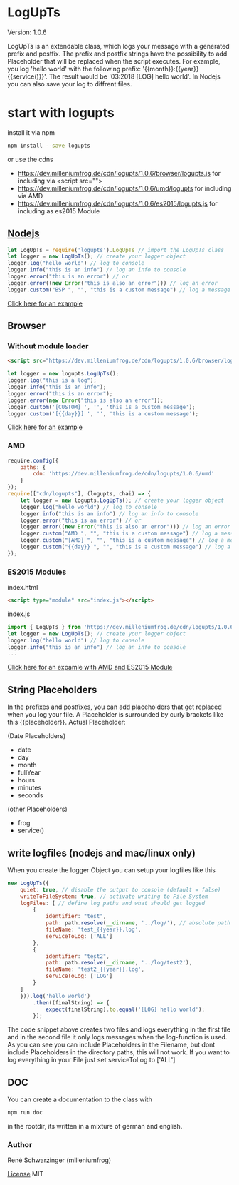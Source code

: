 # LogUpTs 

Version: 1.0.6

LogUpTs is an extendable class, which logs your message with a generated prefix and postfix. The prefix and postfix strings have the possibility to add Placeholder that will be replaced when the script executes. For example, you log 'hello world' with the following prefix: '{{month}}:{{year}} {{service()}}'. The result would be '03:2018 [LOG] hello world'.
In Nodejs you can also save your log to diffrent files.
# start with logupts

install it via npm 
```bash
npm install --save logupts
```
or use the cdns
- https://dev.milleniumfrog.de/cdn/logupts/1.0.6/browser/logupts.js for including via \<script src=\"\"\>
- https://dev.milleniumfrog.de/cdn/logupts/1.0.6/umd/logupts for including via AMD
- https://dev.milleniumfrog.de/cdn/logupts/1.0.6/es2015/logupts.js for including as es2015 Module
## [Nodejs](https://runkit.com/embed/kudu66eglz9n) 
```javascript
let LogUpTs = require('logupts').LogUpTs // import the LogUpTs class
let logger = new LogUpTs(); // create your logger object
logger.log("hello world") // log to console
logger.info("this is an info") // log an info to console
logger.error("this is an error") // or
logger.error((new Error("this is also an error"))) // log an error
logger.custom("BSP ", "", "this is a custom message") // log a message with custom praefix and postfix
```
[Click here for an example](https://runkit.com/embed/kudu66eglz9n) 

## Browser
### Without module loader
```html
<script src="https://dev.milleniumfrog.de/cdn/logupts/1.0.6/browser/logupts.js"></script>
```
```javascript
let logger = new logupts.LogUpTs();
logger.log("this is a log");
logger.info("this is an info");
logger.error("this is an error");
logger.error(new Error("this is also an error"));
logger.custom('[CUSTOM] ', '', 'this is a custom message');
logger.custom('[{{day}}] ', '', 'this is a custom message');
```
[Click here for an example](http://plnkr.co/edit/9TAGQmipjFNVWUtHVa9X?p=preview)
### AMD
```javascript
require.config({
    paths: {
        cdn: 'https://dev.milleniumfrog.de/cdn/logupts/1.0.6/umd'
    }
});
require(["cdn/logupts"], (logupts, chai) => {
    let logger = new logupts.LogUpTs(); // create your logger object
    logger.log("hello world") // log to console
    logger.info("this is an info") // log an info to console
    logger.error("this is an error") // or
    logger.error((new Error("this is also an error"))) // log an error
    logger.custom("AMD ", "", "this is a custom message") // log a message withcustom praefix and postfix
    logger.custom("[AMD] ", "", "this is a custom message") // log a message withcustom praefix and postfix
    logger.custom("{{day}} ", "", "this is a custom message") // log a messagewith custom praefix and postfix
});
```
### ES2015 Modules
index.html
```HTML
<script type="module" src="index.js"></script>
```
index.js
```javascript
import { LogUpTs } from 'https://dev.milleniumfrog.de/cdn/logupts/1.0.6/es2015/logupts.js';
let logger = new LogUpTs(); // create your logger object
logger.log("hello world") // log to console
logger.info("this is an info") // log an info to console
...
```

[Click here for an expamle with AMD and ES2015 Module](http://plnkr.co/edit/PC4upgfoKlcXZHxYhdSx?p=info)

## String Placeholders
In the prefixes and postfixes, you can add placeholders that get replaced when you log your file. A Placeholder is surrounded by curly brackets like this {{placeholder}}.
Actual Placeholder:

(Date Placeholders)
- date
- day
- month
- fullYear
- hours
- minutes
- seconds

(other Placeholders)
- frog
- service()

## write logfiles (nodejs and mac/linux only)
When you create the logger Object you can setup your logfiles like this
```javascript
new LogUpTs({
    quiet: true, // disable the output to console (default = false)
    writeToFileSystem: true, // activate writing to File System
    logFiles: [ // define log paths and what should get logged
        {
            identifier: "test",
            path: path.resolve(__dirname, '../log/'), // absolute path !!!
            fileName: 'test_{{year}}.log',
            serviceToLog: ['ALL']
        },
        {
            identifier: "test2",
            path: path.resolve(__dirname, '../log/test2'),
            fileName: 'test2_{{year}}.log',
            serviceToLog: ['LOG']
        }  
    ]
    })).log('hello world')
        .then((finalString) => {
            expect(finalString).to.equal('[LOG] hello world');
        });
```
The code snippet above creates two files and logs everything in the first file and in the second file it only logs messages when the log-function is used. As you can see you can include Placeholders in the Filename, but dont include Placeholders in the directory paths, this will not work. 
If you want to log everything in your File just set serviceToLog to ['ALL']

## DOC
You can create a documentation to the class with
```bash
npm run doc 
```
in the rootdir, its written in a mixture of german and english.



### Author
René Schwarzinger (milleniumfrog)

[License](./LICENSE) MIT